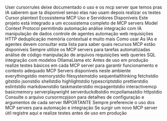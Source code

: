 User
cursorrules deixe documentado o uso e os mcp server que temos pras IA saberem que ta disponivel senao elas nao usam depois realizar os testes
Cursor
plaintext
 Ecossistema MCP Uso e Servidores Disponíveis
Este projeto está integrado a um ecossistema completo de MCP servers Model Context Protocol permitindo automação análise integração com IA manipulação de dados controle de agentes automação web requisições HTTP deduplicação memória contextual e muito mais
 Como usar
 As IAs e agentes devem consultar esta lista para saber quais recursos MCP estão disponíveis
 Sempre utilize os MCP servers para tarefas automatizadas análise de código manipulação de arquivos requisições web queries SQL integração com modelos OllamaLlama etc
 Antes de uso em produção realize testes básicos em cada MCP server para garantir funcionamento e contexto adequado
 MCP Servers disponíveis neste ambiente
 everythingstdio
 memorystdio
 filesystemstdio
 sequentialthinking
 fetchstdio
 gitstdio
 jsonstdio
 shellstdio
 highlightstdio
 typescriptstdio
 prettierstdio
 eslintstdio
 markdownstdio
 taskmasterstdio
 mcpagentstdio
 interactivemcp
 basicmemory
 serverplaywright
 serverduckdbstdio
 mcpollamastdio
 httpstdio
 Consulte o arquivo cursormcpjson para detalhes de configuração e argumentos de cada server
IMPORTANTE Sempre preferencie o uso dos MCP servers para automação e integração Se surgir um novo MCP server útil registre aqui e realize testes antes de uso em produção